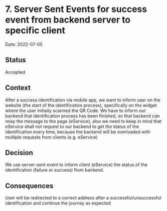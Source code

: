 # 7. Server Sent Events for success event from backend server to specific client

Date: 2022-07-05

## Status

Accepted

## Context

After a success identification via mobile app, we want to inform user on the website (the start of the identification process), specifically on the widget where the user initially scanned the QR Code. We have to inform our backend that identification process has been finished, so that backend can relay the message to the page (eService), also we need to keep in mind that eService shall not request to our backend to get the status of the identification every time, because the backend will be overloaded with multiple requests from clients (e.g. eService)

## Decision

We use server-sent event to inform client (eService) the status of the identification (failure or success) from backend.

## Consequences

User will be redirected to a correct address after a successful/unsuccessful identification and continue the journey as expected
